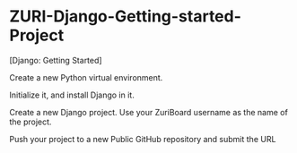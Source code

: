 # ZURI-Django-Getting-started-Project
[Django: Getting Started]

 

Create a new Python virtual environment.

 

Initialize it, and install Django in it.

 

Create a new Django project. Use your ZuriBoard username as the name of the project.

 

Push your project to a new Public GitHub repository and submit the URL
